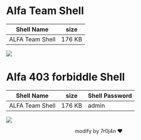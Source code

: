 # Alfa Team Shell

|  Shell Name  | size |
| --------------- | --------------- |
| ALFA Team Shell | 176 KB |

<img src="https://raw.githubusercontent.com/7r0j4ncodeing/Web-Shells/main/.img/3.PNG">

# Alfa 403 forbiddle Shell

|  Shell Name  | size | Shell Password |
| --------------- | --------------- | --------------- |
| ALFA Team Shell | 176 KB | admin |

<img src="https://raw.githubusercontent.com/7r0j4ncodeing/Web-Shells/main/.img/4.PNG">

<p align="center">
modify  by  7r0j4n ❤️
</p>
